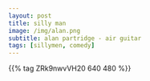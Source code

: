 ```yaml
---
layout: post
title: silly man
image: /img/alan.png
subtitle: alan partridge - air guitar
tags: [sillymen, comedy]
---
```


<div>{{% tag ZRk9nwvVH20 640 480 %}}</div>
